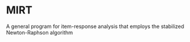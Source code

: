 # MIRT
A general program for item-response analysis that employs the stabilized Newton-Raphson algorithm
